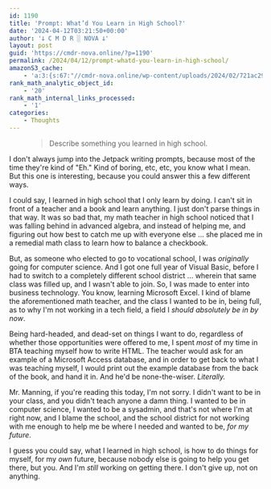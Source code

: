 ```yaml
---
id: 1190
title: 'Prompt: What’d You Learn in High School?'
date: '2024-04-12T03:21:50+00:00'
author: '𐕣 C M D R ░ NOVA 𐕣'
layout: post
guid: 'https://cmdr-nova.online/?p=1190'
permalink: /2024/04/12/prompt-whatd-you-learn-in-high-school/
amazonS3_cache:
    - 'a:3:{s:67:"//cmdr-nova.online/wp-content/uploads/2024/02/721ac29ea9cbae00.jpeg";a:1:{s:9:"timestamp";i:1715290344;}s:51:"//cmdr-nova.online/wp-content/uploads/2024/02/3.gif";a:1:{s:9:"timestamp";i:1715874080;}s:57:"//cmdr-nova.online/wp-content/uploads/2024/02/NoAi_01.png";a:1:{s:9:"timestamp";i:1721657162;}}'
rank_math_analytic_object_id:
    - '20'
rank_math_internal_links_processed:
    - '1'
categories:
    - Thoughts
---
```


<!-- wp:pullquote -->
<figure class="wp-block-pullquote"><blockquote><p>Describe something you learned in high school.</p></blockquote></figure>
<!-- /wp:pullquote -->

<!-- wp:paragraph -->
<p>I don't always jump into the Jetpack writing prompts, because most of the time they're kind of "Eh." Kind of boring, etc, etc, you know what I mean. But this one is interesting, because you could answer this a few different ways.</p>
<!-- /wp:paragraph -->

<!-- wp:paragraph -->
<p>I could say, I learned in high school that I only learn by doing. I can't sit in front of a teacher and a book and learn anything. I just don't parse things in that way. It was so bad that, my math teacher in high school noticed that I was falling behind in advanced algebra, and instead of helping me, and figuring out how best to catch me up with everyone else ... she placed me in a remedial math class to learn how to balance a checkbook.</p>
<!-- /wp:paragraph -->

<!-- wp:paragraph -->
<p>But, as someone who elected to go to vocational school, I was <em>originally</em> going for computer science. And I got one full year of Visual Basic, before I had to switch to a completely different school district ... wherein that same class was filled up, and I wasn't able to join. So, I was made to enter into business technology. You know, learning Microsoft Excel. I kind of blame the aforementioned math teacher, and the class I wanted to be in, being full, as to why I'm not working in a tech field, a field I <em>should absolutely be in by now</em>.</p>
<!-- /wp:paragraph -->

<!-- wp:paragraph -->
<p>Being hard-headed, and dead-set on things I want to do, regardless of whether those opportunities were offered to me, I spent <em>most</em> of my time in BTA teaching myself how to write HTML. The teacher would ask for an example of a Microsoft Access database, and in order to get back to what I was teaching myself, I would print out the example database from the back of the book, and hand it in. And he'd be none-the-wiser. <em>Literally.</em></p>
<!-- /wp:paragraph -->

<!-- wp:paragraph -->
<p>Mr. Manning, if you're reading this today, I'm not sorry. I didn't want to be in your class, and you didn't teach anyone a damn thing. I wanted to be in computer science, I wanted to be a sysadmin, and that's not where I'm at right now, and I blame the school, and the school district for not working with me enough to help me be where I needed and wanted to be, <em>for my future</em>.</p>
<!-- /wp:paragraph -->

<!-- wp:paragraph -->
<p>I guess you could say, what I learned in high school, is how to do things for myself, for my <em>own</em> future, because nobody else is going to help you get there, but you. And I'm <em>still</em> working on getting there. I don't give up, not on anything.</p>
<!-- /wp:paragraph -->